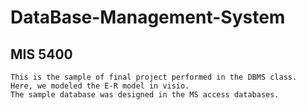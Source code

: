# DataBase-Management-System
## MIS 5400

```
This is the sample of final project performed in the DBMS class. 
Here, we modeled the E-R model in visio. 
The sample database was designed in the MS access databases. 

```
